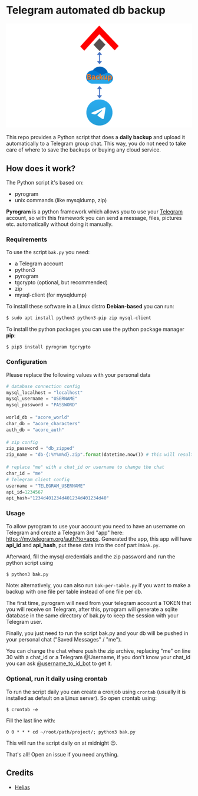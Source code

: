 # Telegram automated db backup

![Telegram automated db backup](icon.png)

This repo provides a Python script that does a **daily backup** and upload it automatically to a Telegram group chat.
This way, you do not need to take care of where to save the backups or buying any cloud service.


## How does it work?

The Python script it's based on:
- pyrogram
- unix commands (like mysqldump, zip)

**Pyrogram** is a python framework which allows you to use your [Telegram](https://telegram.org) account, so with this framework you can send a message, files, pictures etc. automatically without doing it manually.


### Requirements

To use the script `bak.py` you need:
- a Telegram account
- python3
- pyrogram
- tgcrypto (optional, but recommended)
- zip
- mysql-client (for mysqldump)

To install these software in a Linux distro **Debian-based** you can run:
```bash
$ sudo apt install python3 python3-pip zip mysql-client
```

To install the python packages you can use the python package manager **pip**:
```
$ pip3 install pyrogram tgcrypto
```

### Configuration
Please replace the following values with your personal data
```python
# database connection config
mysql_localhost = "localhost"
mysql_username = "USERNAME"
mysql_password = "PASSWORD"

world_db = "acore_world"
char_db = "acore_characters"
auth_db = "acore_auth"

# zip config
zip_password = "db_zipped"
zip_name = "db-{:%Y%m%d}.zip".format(datetime.now()) # this will result in a string like "db-20211231.zip"

# replace "me" with a chat_id or username to change the chat
char_id = "me"
# Telegram client config
username = "TELEGRAM_USERNAME"
api_id=1234567
api_hash="1234d401234d401234d401234d40"
```

### Usage

To allow pyrogram to use your account you need to have an username on Telegram and create a Telegram 3rd "app" here: https://my.telegram.org/auth?to=apps.
Generated the app, this app will have **api_id** and **api_hash**, put these data into the conf part in`bak.py`.

Afterward, fill the mysql credentials and the zip password and run the python script using
```bash
$ python3 bak.py
```

Note: alternatively, you can also run `bak-per-table.py` if you want to make a backup with one file per table instead of one file per db.

The first time, pyrogram will need from your telegram account a TOKEN that you will receive on Telegram, after this, pyrogram will generate a sqlite database in the same directory of bak.py to keep the session with your Telegram user.

Finally, you just need to run the script bak.py and your db will be pushed in your personal chat ("Saved Messages" / "me").

You can change the chat where push the zip archive, replacing "me" on line 30 with a chat_id or a Telegram @Username,
if you don't know your chat_id you can ask [@username_to_id_bot](https://t.me/username_to_id_bot) to get it.

### Optional, run it daily using crontab

To run the script daily you can create a cronjob using `crontab` (usually it is installed as default on a Linux server).
So open crontab using:
```
$ crontab -e
```

Fill the last line with:
```
0 0 * * * cd ~/root/path/project/; python3 bak.py
```

This will run the script daily on at midnight 😉.

That's all!
Open an issue if you need anything.


## Credits
- [Helias](https://github.com/Helias)
